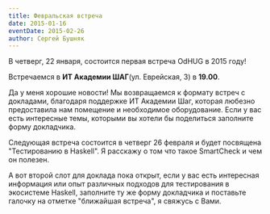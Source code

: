 ```yaml
---
title: Февральская встреча
date: 2015-01-16
eventDate: 2015-02-26
author: Сергей Бушняк
---
```

В четверг, 22 января, состоится первая встреча OdHUG в 2015 году!

Встречаемся в **ИТ Академии ШАГ**(ул. Еврейская, 3) в **19.00**.

Да у меня хорошие новости! Мы возвращаемся к формату встреч с докладами, благодаря поддержке ИТ Академии Шаг, которая любезно предоставила нам помещение и необходимое оборудование. Если у вас есть интересные темы, которыми вы хотели бы поделиться заполните форму докладчика.

Следующая встреча состоится в четверг 26 февраля и будет посвящена "Тестированию в Haskell". Я расскажу о том что такое SmartCheck и чем он полезен. 

А вот второй слот для доклада пока открыт, если у вас есть интересная информация или опыт различных подходов для тестирования в экосистеме Haskell, заполните ту же форму докладчика и поставьте галочку на отметке "ближайшая встреча", я свяжусь с Вами.


